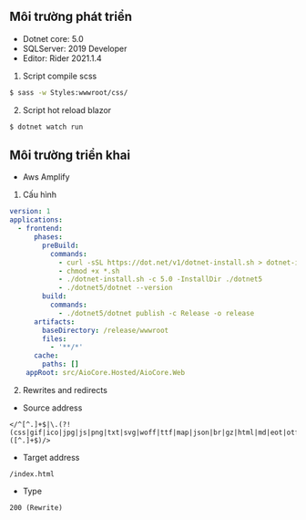 ## Môi trường phát triển
- Dotnet core: 5.0
- SQLServer: 2019 Developer
- Editor: Rider 2021.1.4

1. Script compile scss
```bash
$ sass -w Styles:wwwroot/css/
```

2. Script hot reload blazor
```bash
$ dotnet watch run
```

## Môi trường triển khai
- Aws Amplify
1. Cấu hình
```yml
version: 1
applications:
  - frontend:
      phases:
        preBuild:
          commands:
            - curl -sSL https://dot.net/v1/dotnet-install.sh > dotnet-install.sh
            - chmod +x *.sh
            - ./dotnet-install.sh -c 5.0 -InstallDir ./dotnet5
            - ./dotnet5/dotnet --version
        build:
          commands:
            - ./dotnet5/dotnet publish -c Release -o release
      artifacts:
        baseDirectory: /release/wwwroot
        files:
          - '**/*'
      cache:
        paths: []
    appRoot: src/AioCore.Hosted/AioCore.Web
```
2. Rewrites and redirects
- Source address
```text
</^[^.]+$|\.(?!(css|gif|ico|jpg|js|png|txt|svg|woff|ttf|map|json|br|gz|html|md|eot|otf|dll|blat|wasm|dat)$)([^.]+$)/>
```
- Target address
```text
/index.html
```
- Type
```text
200 (Rewrite)
```
